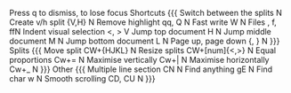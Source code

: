 Press q to dismiss, <Tab> to lose focus
Shortcuts {{{
Switch between the splits   <tab>      N
Create v/h split            {V,H}      N
Remove highlight            qq, Q      N
Fast write                  W          N
Files                       <CR>, f, ffN
Indent visual selection     <, >       V
Jump top document           H          N
Jump middle document        M          N
Jump bottom document        L          N
Page up, page down          {, }       N
}}}
Splits {{{
Move split                  CW+{HJKL} N
Resize splits               CW+[num]{<,>} N
Equal proportions           Cw+=       N
Maximise vertically         Cw+|       N
Maximise horizontally       Cw+_       N
}}}
Other {{{
Multiple line section       CN         N
Find anything               <leader>gE N
Find char                   <leader>w  N
Smooth scrolling            CD, CU     N
}}}
